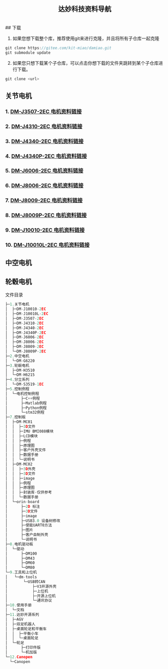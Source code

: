 <h2 align="center">
    达妙科技资料导航
</h2><br>
## 下载

1. 如果您想下载整个库，推荐使用git来进行克隆，并且将所有子仓库一起克隆

```c
git clone https://gitee.com/kit-miao/damiao.git
git submodule update
```

2. 如果您只想下载某个子仓库，可以点击你想下载的文件夹跳转到某个子仓库进行下载。

```c
git clone <url>
```

## 关节电机

### 1. [DM-J3507-2EC 电机资料链接](https://gitee.com/kit-miao/DM-J3507-2EC)

### 2. [DM-J4310-2EC 电机资料链接](https://gitee.com/kit-miao/DM-J4310-2EC)
### 3. [DM-J4340-2EC 电机资料链接](https://gitee.com/kit-miao/DM-J4340-2EC)
### 4. [DM-J4340P-2EC 电机资料链接](https://gitee.com/kit-miao/DM-J4340P-2EC)
### 5. [DM-J6006-2EC 电机资料链接](https://gitee.com/kit-miao/DM-J6006-2EC)
### 6. [DM-J8006-2EC 电机资料链接](https://gitee.com/kit-miao/DM-J8006-2EC)
### 7. [DM-J8009-2EC 电机资料链接](https://gitee.com/kit-miao/DM-J8009-2EC)
### 8. [DM-J8009P-2EC 电机资料链接](https://gitee.com/kit-miao/DM-J8009P-2EC)

### 9. [DM-J10010-2EC 电机资料链接](https://gitee.com/kit-miao/DM-J10010-2EC)

### 10. [DM-J10010L-2EC 电机资料链接](https://gitee.com/kit-miao/DM-J10010L-2EC)



## 中空电机





## 轮毂电机































文件目录

```c
├─1.关节电机
│  ├─DM-J10010-2EC
│  ├─DM-J10010L-2EC
│  ├─DM-J3507-2EC
│  ├─DM-J4310-2EC
│  ├─DM-J4340-2EC
│  ├─DM-J4340P-2EC
│  ├─DM-J6006-2EC
│  ├─DM-J8006-2EC
│  ├─DM-J8009-2EC
│  └─DM-J8009P-2EC
├─2.中空电机
│  └─DM-G6220
├─3.轮毂电机
│  ├─DM-H3510
│  └─DM-H6215
├─4.分立系列
│  └─DM-S3519-1EC
├─5.控制例程
│  └─电机控制例程
│      ├─C++例程
│      ├─Matlab例程
│      ├─Python例程
│      └─stm32例程
├─7.控制板
│  ├─DM-MC01
│  │  ├─3D文件
│  │  ├─IMU BMI088模块
│  │  ├─LCD模块
│  │  ├─例程
│  │  ├─原理图
│  │  ├─客户外壳文件
│  │  ├─数据手册
│  │  └─说明书
│  ├─DM-MC02
│  │  ├─3D外壳
│  │  ├─3D文件
│  │  ├─image
│  │  ├─例程
│  │  ├─原理图
│  │  ├─封装库-仅供参考
│  │  └─数据手册
│  └─orin-board
│      ├─2D 标注
│      ├─3D文件
│      ├─image
│      ├─USB3.0 设备树修改
│      ├─使能UART0方法
│      ├─图片
│      ├─客户自制外壳
│      └─说明书
├─8.电机驱动板
│  └─驱动
│      ├─DM100
│      ├─DM43
│      ├─DM60
│      └─DM80
└─9.工具和上位机
│   └─dm-tools
│       └─USB转CAN
│           ├─V3开源外壳
│           ├─上位机
│           ├─开源上位机
│           └─通讯协议
├─10.使用手册
│  └─文档
├─11.达妙开源系列
│  ├─AGV
│  ├─双足机器人
│  ├─桌面轮足和平衡车
│  │  ├─平衡小车
│  │  └─桌面轮足
│  └─轮足
│      ├─打印件版
│      └─机加版
└─12.Canopen
  └─Canopen
```



